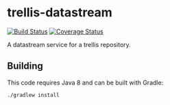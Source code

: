 # trellis-datastream

[![Build Status](https://travis-ci.org/trellis-ldp/trellis-datastream.png?branch=master)](https://travis-ci.org/trellis-ldp/trellis-datastream)
[![Coverage
Status](https://coveralls.io/repos/github/trellis-ldp/trellis-binary/badge.svg?branch=master)](https://coveralls.io/github/trellis-ldp/trellis-binary?branch=master)

A datastream service for a trellis repository.

## Building

This code requires Java 8 and can be built with Gradle:

    ./gradlew install
